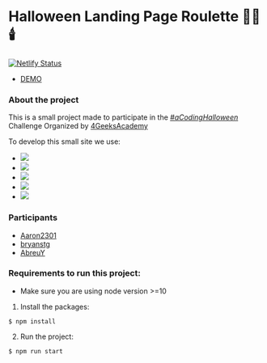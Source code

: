 # Halloween Landing Page Roulette 🎃👻🕯️

[![Netlify Status](https://api.netlify.com/api/v1/badges/4720c707-fc67-48a0-812c-c9ec90494cfd/deploy-status)](https://app.netlify.com/sites/halloween-landing-page/deploys)

 * [DEMO](https://halloween-landing-page.netlify.app/)


### About the project
This is a small project made to participate in the [*#aCodingHalloween*](https://www.eventbrite.com/e/a-coding-halloween-challenge-tickets-191279822097) Challenge Organized by [4GeeksAcademy](https://github.com/4GeeksAcademy)

To develop this small site we use:

* ![](https://img.shields.io/badge/HTML5-informational?style=flat&logo=html5&logoColor=white&color=F66415&labelColor=F66415)
* ![](https://img.shields.io/badge/CSS3-informational?style=flat&logo=css3&logoColor=white&color=2299F8&labelColor=2299F8)
* ![](https://img.shields.io/badge/JavaScript-informational?style=flat&logo=javascript&logoColor=000000&color=F7E018&labelColor=F7E018)
* ![](https://img.shields.io/badge/React.js-informational?style=flat&logo=react&logoColor=61dbfb&color=20232a&labelColor=20232a)
* ![](https://img.shields.io/badge/SASS-CC6699?style=flat&logo=sass&&logoColor=FFFFFF&labelColor=CC6699)

### Participants
 * [Aaron2301](https://github.com/Aaron2301)
 * [bryanstg](https://github.com/bryanstg)
 * [AbreuY](https://github.com/AbreuY)
 
### Requirements to run this project:
- Make sure you are using node version >=10

1. Install the packages:
```
$ npm install
```
2. Run the project:
```bash
$ npm run start
```
